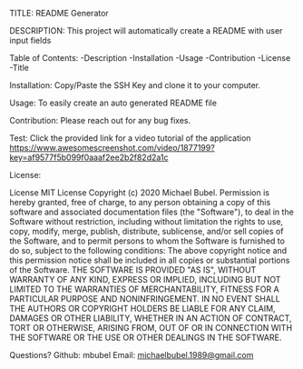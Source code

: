 TITLE:
README Generator

DESCRIPTION:
This project will automatically create a README with user input fields

Table of Contents:
-Description
-Installation
-Usage
-Contribution
-License
-Title

Installation:
Copy/Paste the SSH Key and clone it to your computer.
    
Usage:
To easily create an auto generated README file

 Contribution:
Please reach out for any bug fixes.

Test:
Click the provided link for a video tutorial of the application
https://www.awesomescreenshot.com/video/1877199?key=af9577f5b099f0aaaf2ee2b2f82d2a1c

License:

License MIT License Copyright (c) 2020 Michael Bubel. Permission is hereby granted, free of charge, to any person obtaining a copy of this software and associated documentation files (the "Software"), to deal in the Software without restriction, including without limitation the rights to use, copy, modify, merge, publish, distribute, sublicense, and/or sell copies of the Software, and to permit persons to whom the Software is furnished to do so, subject to the following conditions: The above copyright notice and this permission notice shall be included in all copies or substantial portions of the Software. THE SOFTWARE IS PROVIDED "AS IS", WITHOUT WARRANTY OF ANY KIND, EXPRESS OR IMPLIED, INCLUDING BUT NOT LIMITED TO THE WARRANTIES OF MERCHANTABILITY, FITNESS FOR A PARTICULAR PURPOSE AND NONINFRINGEMENT. IN NO EVENT SHALL THE AUTHORS OR COPYRIGHT HOLDERS BE LIABLE FOR ANY CLAIM, DAMAGES OR OTHER LIABILITY, WHETHER IN AN ACTION OF CONTRACT, TORT OR OTHERWISE, ARISING FROM, OUT OF OR IN CONNECTION WITH THE SOFTWARE OR THE USE OR OTHER DEALINGS IN THE SOFTWARE.
  
Questions?
Github: mbubel
Email: michaelbubel.1989@gmail.com
  
  
  